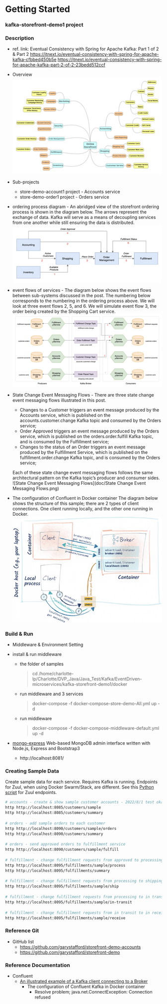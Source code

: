 
# Getting Started
### kafka-storefront-demo1 project
### Description
* ref. link: 
  Eventual Consistency with Spring for Apache Kafka: Part 1 of 2 & Part 2
  https://itnext.io/eventual-consistency-with-spring-for-apache-kafka-cfbbed450b5e
  https://itnext.io/eventual-consistency-with-spring-for-apache-kafka-part-2-of-2-23bedd512ccf

* Overview
  ![storefront-demo_overall-diagram1](doc/storefront-demo_overall-diagram1.png)
* Sub-projects
  - store-demo-account1 project - Accounts service
  - store-demo-order1  project - Orders service  
    

* ordering process diagram - 
  An abridged view of the storefront ordering process is shown in the diagram below. The arrows represent the exchange of data. Kafka will serve as a means of decoupling services from one another while still ensuring the data is distributed.
  ![storefront-demo-ordering-process-diagram](doc/storefront-demo-ordering-process-diagram.png)

* event flows of services -
  The diagram below shows the event flows between sub-systems discussed in the post. The numbering below corresponds to the numbering in the ordering process above. We will look at three event flows 2, 5, and 6. We will simulate event flow 3, the order being created by the Shopping Cart service.
  ![storefront-demo-event-flows-diagram](doc/storefront-demo-event-flows-diagram.png)

* State Change Event Messaging Flows - 
  There are three state change event messaging flows illustrated in this post.
  - Changes to a Customer triggers an event message produced by the Accounts service, which is published on the accounts.customer.change Kafka topic and consumed by the Orders service;
  - Order Approved triggers an event message produced by the Orders service, which is published on the orders.order.fulfill Kafka topic, and is consumed by the Fulfillment service;
  - Changes to the status of an Order triggers an event message produced by the Fulfillment Service, which is published on the fulfillment.order.change Kafka topic, and is consumed by the Orders service;
  
  Each of these state change event messaging flows follows the same architectural pattern on the Kafka topic’s producer and consumer sides.
  ![State Change Event Messaging Flows](doc/State Change Event Messaging Flows.png)

* The configuration of Confluent in Docker container
  The diagram below shows the structure of this sample; there are 2 types of client connections.
  One client running locally, and the other one running in Docker.
  ![Configuration_Kafka-listeners_In-Docker](doc/Configuration_Kafka-listeners_In-Docker_p1.png)  

    
### Build & Run

* Middleware & Environment Setting
* install & run middleware
  - the folder of samples
    > cd /home/charlotte-lp/Charlotte/DVP_Java/Java_Test/Kafka/EventDriven-microservices/kafka-storefront-demo1/docker
  - run middleware and 3 services  
    > docker-compose -f docker-compose-store-demo-All.yml up -d
  - run middleware
    > docker-compose -f docker-compose-middleware-default.yml up -d
 

* [mongo-express](https://github.com/mongo-express/mongo-express)
  Web-based MongoDB admin interface written with Node.js, Express and Bootstrap3 
  - http://localhost:8081/

### Creating Sample Data
Create sample data for each service. Requires Kafka is running. Endpoints for Zuul, when using Docker Swarm/Stack, are different. See this [Python script](https://github.com/garystafford/storefront-kafka-docker/blob/master/refresh.py) for Zuul endpoints.

```bash
# accounts - create & show sample customer accounts - 2022/8/1 test okay
http http://localhost:8085/customers/sample
http http://localhost:8085/customers/summary

# orders - add sample orders to each customer
http http://localhost:8090/customers/sample/orders
http http://localhost:8090/customers/summary

# orders - send approved orders to fulfillment service
http http://localhost:8090/customers/sample/fulfill

# fulfillment - change fulfillment requests from approved to processing
http http://localhost:8095/fulfillments/sample/process
http http://localhost:8095/fulfillments/summary

# fulfillment - change fulfillment requests from processing to shipping
http http://localhost:8095/fulfillments/sample/ship

# fulfillment - change fulfillment requests from processing to in transit
http http://localhost:8095/fulfillments/sample/in-transit

# fulfillment - change fulfillment requests from in transit to in received
http http://localhost:8095/fulfillments/sample/receive
```


### Reference Git
  - GitHub list
    - https://github.com/garystafford/storefront-demo-accounts
    - https://github.com/garystafford/storefront-demo

### Reference Documentation
 - Confluent
   - [An illustrated example of a Kafka client connecting to a Broker](https://www.confluent.io/blog/kafka-client-cannot-connect-to-broker-on-aws-on-docker-etc/)
     - The configuration of Confluent Kafka in Docker container
       - Resolve problem; java.net.ConnectException: Connection refused


